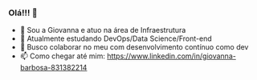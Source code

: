 ### Olá!!! 👋

- 🔭 Sou a Giovanna e atuo na área de Infraestrutura 
- 🌱 Atualmente estudando DevOps/Data Science/Front-end
- 👯 Busco colaborar no meu com desenvolvimento contínuo como dev
- 📫 Como chegar até mim: https://www.linkedin.com/in/giovanna-barbosa-831382214
